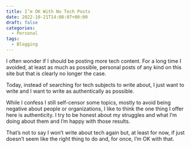 ```yaml
---
title: I’m OK With No Tech Posts
date: 2022-10-21T14:08:07+00:00
draft: false
categories:
  - Personal
tags:
  - Blogging
---
```


I often wonder if I should be posting more tech content. For a long time I avoided, at least as much as possible, personal posts of any kind on this site but that is clearly no longer the case.

Today, instead of searching for tech subjects to write about, I just want to write and I want to write as authentically as possible.

While I confess I still self-censor some topics, mostly to avoid being negative about people or organizations, I like to think the one thing I offer here is authenticity. I try to be honest about my struggles and what I’m doing about them and I’m happy with those results.

That’s not to say I won’t write about tech again but, at least for now, if just doesn’t seem like the right thing to do and, for once, I’m OK with that.
